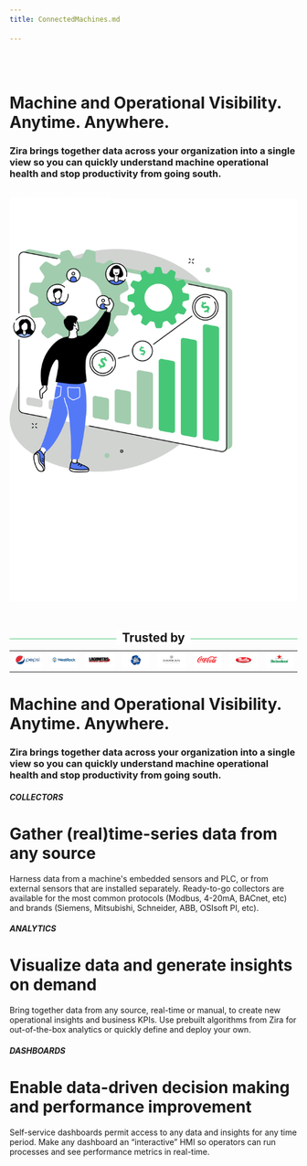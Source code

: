 ```yaml
---
title: ConnectedMachines.md

---
```

<div class="uk-container uk-container-medium">
<div class="uk-child-width-1-2@m uk-grid-match uk-text-left uk-margin-medium-center uk-grid" data-uk-grid="" style="vertical-align: middle;">
<div class="uk-first-column">
<div class="uk-text-left">
<br><br>
<h1>
Machine and Operational Visibility. Anytime. Anywhere.
</h1>
<h3>
Zira brings together data across your organization into a single view so you can quickly understand machine operational health and stop productivity from going south.
</h3>
<a style="color:white" class="uk-button uk-button-primary uk-button-large uk-margin-medium-top" href="https://my.zira.us">Get connected</a>
<a style="color:white" class="uk-button uk-button-secondary uk-button-large uk-margin-medium-top" href="https://my.zira.us">Learn more</a>
</div>
</div>
<div class>
<img src="/uploads/connected_machines.svg">
</div>
</div>
<h2 style="text-align: center; width: 100%; 
   text-align: center; 
   border-bottom: 1px solid #46c777; 
   line-height: 0.1em;
   margin: 60px 0 20px; "><span style="background:#fff; 
    padding:0 10px; ">
Trusted by</span></h2>
<table>
  <tr>
    <td><img src="/uploads/logos_0011_layer-1.png"></td>
   <td><img src="/uploads/logos_0010_layer-2.png"></td>
   <td><img src="/uploads/logos_0005_layer-8.png"></td>
   <td><img src="/uploads/logos_0006_layer-7.png"></td>
   <td><img src="/uploads/logos_0002_layer-11.png"></td>
   <td><img src="/uploads/logos_0007_layer-6.png"></td>
   <td><img src="/uploads/logos_0001_layer-12.png"></td>
   <td><img src="/uploads/logos_0004_layer-10.png"></td>
  </tr>
 </table> 
</div>

# **Machine and Operational Visibility. Anytime. Anywhere.**

### Zira brings together data across your organization into a single view so you can quickly understand machine operational health and stop productivity from going south.

##### COLLECTORS

# Gather (real)time-series data from any source

Harness data from a machine's embedded sensors and PLC, or from external sensors that are installed separately. Ready-to-go collectors are available for the most common protocols (Modbus, 4-20mA, BACnet, etc) and brands (Siemens, Mitsubishi, Schneider, ABB, OSIsoft PI, etc).

##### ANALYTICS

# Visualize data and generate insights on demand

Bring together data from any source, real-time or manual, to create new operational insights and business KPIs. Use prebuilt algorithms from Zira for out-of-the-box analytics or quickly define and deploy your own.

##### DASHBOARDS

# Enable data-driven decision making and performance improvement

Self-service dashboards permit access to any data and insights for any time period. Make any dashboard an “interactive” HMI so operators can run processes and see performance metrics in real-time.